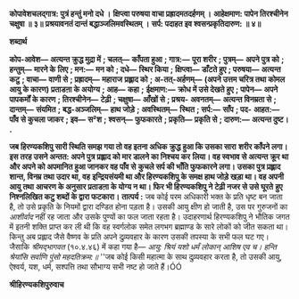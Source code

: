 **कोपावेशचलद्गात्र: पुत्रं हन्तुं मनो दधे ।** **क्षिप्त्वा परुषया वाचा प्रह्रादमतदर्हणम् ।** **आहेक्षमाण: पापेन तिरश्चीनेन चक्षुषा ॥ ३॥** **प्रश्रयावनतं दान्तं बद्धाञ्जलिमवस्थितम् ।** **सर्प: पदाहत इव श्वसन्प्रकृतिदारुण: ॥ ४॥** 

**शब्दार्थ** 

**कोप-आवेश—** **अत्यन्त क्रुद्ध मुद्रा में** **; चलत्—** **काँपता हुआ** **; गात्र:—** **पूरा शरीर** **; पुत्रम्—** **अपने पुत्र को** **; हन्तुम्—** **मारने के** **लिए** **; मन:—** **मन को** **; दधे—** **स्थिर किया** **; क्षिप्त्वा—** **डाँटते हुए** **; परुषया—** **अत्यन्त कटु** **; वाचा—** **वाणी से** **; प्रह्रादम्—** **महाराज** **प्रह्लाद को** **; अ-तत्-अर्हणम्—** **(अपने उत्तम चरित्र तथा कोमल आयु के कारण) प्रताडऩा के अयोग्य** **; आह—** **कहा** **;** **ईक्षमाण:—** **क्रोध में उसे देखते हुए** **; पापेन—** **अपने पापकर्मों के कारण** **; तिरश्चीनेन—** **टेढ़ी** **; चक्षुषा—** **आँखों से** **; प्रश्रय-** **अवनतम्—** **अत्यन्त विनम्रता से** **; दान्तम्—** **संयमित** **; बद्ध-अञ्जलिम्—** **हाथ जोड़े** **; अवस्थितम्—** **स्थित** **; सर्प:—** **साँप** **; पद-** **आहत:—** **पाँव से कुचला जाकर** **; इव—** **स²श** **; श्वसन्—** **फुफकारते** **; प्रकृति—** **प्रकृति से** **; दारुण:—** **अत्यन्त दुष्ट।** **.** 

**जब हिरण्यकशिपु सारी स्थिति समझ गया तो वह इतना अधिक क्रुद्ध हुआ कि उसका सारा** **शरीर काँपने लगा। इस तरह उसने अन्तत: अपने पुत्र प्रह्लाद को मार डालने का निश्चय कर** **लिया। वह स्वभाव से अत्यन्त क्रूर था और अपने को अपमानित हुआ जानकर वह पाँव से** **कुचले सर्प की भाँति फुफकारने लगा। उसका पुत्र प्रह्लाद शान्त, विनम्र तथा उदार था, वह** **इन्द्रियसंयमी था और हिरण्यकशिपु के समक्ष हाथ जोड़े खड़ा था। वह अपनी आयु तथा** **आचरण के अनुसार प्रताडऩा के योग्य न था। फिर भी हिरण्यकशिपु ने टेढ़ी नजर से उसे घूरते** **हुए निश्नलिखित कटु शब्दों के द्वारा फटकारा।** **तात्पर्य :** जब कोई परम अधिकारी भक्त के प्रति धृष्ट बन जाता है, तो उसे प्रकृति के नियमों द्वारा दण्डित होना पड़ता है। उसकी आयु क्षीण हो जाती है, उस पर गुरुजनों का *आशीर्वाद* नहीं रह जाता और उसके पुण्यों का फल जाता रहता है। उदाहरणार्थ हिरण्यकशिपु ने भौतिक जगत में इतनी शक्ति प्राप्त कर ली थी कि वह स्वर्गलोक समेत लगभग ब्रह्माण्ड के सारे लोकों को जीत सकता था। किन्तु अब प्रह्लाद जैसे वैष्णव के प्रति अपने दुव्र्यवहार के कारण उसकी तपस्या के सभी फल घट गए। जैसाकि *श्रीमद्भागवत* (१०.४.४६) में कहा गया है— *आयु: श्रियं यशो धर्मं लोकान् आशिष एव च।* *हन्ति श्रेयांसि सर्वाणि पुंसो महदतिक्रम:॥* ''जब कोई किसी महात्मा के साथ दुव्र्यवहार करता है, तो उसकी आयु, ऐश्वर्य, यश, धर्म, सश्पत्ति तथा सौभाग्य सभी नष्ट हो जाते हैं।ÓÓ  

**श्रीहिरण्यकशिपुरुवाच** 